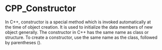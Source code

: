# CPP_Constructor
In C++, constructor is a special method which is invoked automatically at the time of object creation.
It is used to initialize the data members of new object generally.
The constructor in C++ has the same name as class or structure.
To create a constructor, use the same name as the class, followed by parentheses ().
